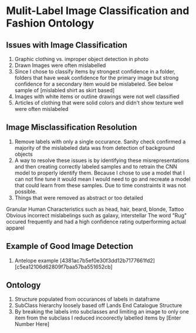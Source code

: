 # Mulit-Label Image Classification and Fashion Ontology

## Issues with Image Classification
1. Graphic clothing vs. improper object detection in photo
2. Drawn Images were often mislabelled
3. Since I chose to classify items by strongest confidence in a folder, folders that have weak confidence for the primary image but strong confidence for a secondary item would be mislabeled. See below sample of [mislabled shirt as skirt based]
4. Images with white items or outline drawings were not well classified
5. Articles of clothing that were solid colors and didn't show texture well were often mislabeled

## Image Misclassification Resolution
1. Remove labels with only a single occurance. Sanity check confirmed a majority of the mislabeled data was from detection of background objects
2. A way to resolve these issues is by identifying these misrepresentations and then creating correctly labeled samples and to retrain the CNN model to properly identify them. Because I chose to use a model that I can not fine tune it would mean I would need to go and recreate a model that could learn from these samples. Due to time constraints it was not possible. 
3. Things that were removed as abstract or too detailed

  Granular Human Characteristics such as head, hair, beard, blonde, Tattoo
  Obvious incorrect mislabelings such as galaxy, interstellar
  The word "Rug" occured frequently and had a high confidence rating outperforming actual apparel

## Example of Good Image Detection
1. Antelope example [4381ac7b5ef0e30f3dd12b7177661fd2] [c5ea12106d62809f7baa57ba551652cb]

## Ontology
1. Structure populated from occurances of labels in dataframe
2. SubClass hierarchy loosely based off Lands End Catalogue Structure
3. By breaking the labels into subclasses and limiting an image to only one item from the subclass I reduced incoorectly labelled items by [Enter Number Here]

